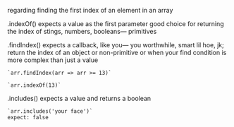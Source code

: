 regarding finding the first index of an element in an array 

.indexOf() expects a value as the first parameter
	good choice for returning the index of stings, numbers, booleans— primitives

.findIndex() expects a callback, like you— you worthwhile, smart lil hoe, jk; return the index of an object or non-primitive or when your find condition is more complex than just a value

	`arr.findIndex(arr => arr >= 13)`

	`arr.indexOf(13)`

.includes() expects a value and returns a boolean

	`arr.includes('your face')`
	expect: false